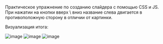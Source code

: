 Практическое упражнение по созданию слайдера с помощью CSS и JS.
При нажатии на кнопки вверх \ вниз название слева двигается в противоположную сторону в отличии от картинки.

Визуализация итога:

![image](https://user-images.githubusercontent.com/25858872/134167718-593146e1-5fc2-4727-b3ee-1319c876d2cf.png)
![image](https://user-images.githubusercontent.com/25858872/134167742-d684719f-4882-4a64-b491-c089cb11da23.png)
![image](https://user-images.githubusercontent.com/25858872/134167773-b20d6461-7b91-4dad-94ab-76a87bcc8294.png)

